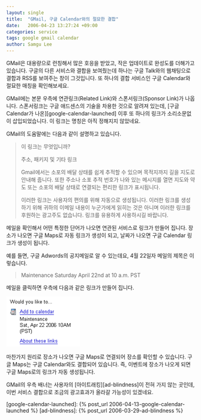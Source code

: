 ```yaml
---
layout: single
title:  "GMail, 구글 Calendar와의 절묘한 결합"
date:   2006-04-23 13:27:24 +09:00
categories: service
tags: google gmail calendar
author: Samgu Lee
---
```

GMail은 대용량으로 런칭해서 많은 호응을 받았고, 작은 업데이트로 완성도를 더해가고 있습니다. 구글의 다른 서비스와 결합을 보여줬는데 하나는 구글 Talk와의 웹채팅으로 결합과 RSS를 보여주는 창이 그것입니다. 또 하나의 결합 서비스인 구글 Calendar와 절묘한 매칭을 확인해보세요.

GMail에는 본문 우측에 연관링크(Related Link)와 스폰서링크(Sponsor Link)가 나옵니다. 스폰서링크는 구글 애드센스의 기술을 차용한 것으로 알려져 있는데, [구글 Calendar가 나온][google-calendar-launched] 이후 또 하나의 링크가 소리소문없이 삽입되었습니다. 이 링크는 명칭은 아직 정해지지 않았네요.

GMail의 도움말에는 다음과 같이 설명하고 있습니다.

> 이 링크는 무엇입니까?
>
> 주소, 패키지 및 기타 링크
>
> Gmail에서는 소포의 배달 상태를 쉽게 추적할 수 있으며 목적지까지 길을 지도로 안내해 줍니다. 또한 주소나 소포 추적 번호가 나와 있는 메시지를 열면 지도와 약도 또는 소포의 배달 상태로 연결되는 편리한 링크가 표시됩니다.
>
> 이러한 링크는 사용자의 편의를 위해 자동으로 생성됩니다. 이러한 링크를 생성하기 위해 귀하의 이메일 내용이 누군가에게 읽히는 것은 아니며 이러한 링크를 후원하는 광고주도 없습니다. 링크를 유용하게 사용하시길 바랍니다. 

메일을 확인해서 어떤 특정한 단어가 나오면 연관된 서비스로 링크가 만들어 집니다. 장소가 나오면 구글 Maps로 자동 링크가 생성이 되고, 날짜가 나오면 구글 Calendar 링크가 생성이 됩니다.

예를 들면, 구글 Adwords의 공지메일로 알 수 있는데요, 4월 22일자 메일의 제목은 이렇습니다.

> Maintenance Saturday April 22nd at 10 a.m. PST

메일을 클릭하면 우측에 다음과 같은 링크가 만들어 집니다.

![GMail과 구글 Calendar와의 결합](/assets/gmail_add_calendar.gif)

마찬가지 원리로 장소가 나오면 구글 Maps로 연결되어 장소를 확인할 수 있습니다. 구글 Maps는 구글 Calendar와도 결합되어 있습니다. 즉, 이벤트에 장소가 나오게 되면 구글 Maps로의 링크가 자동 생성됩니다.

GMail의 우측 배너는 사용자의 [아이트래킹][ad-blindness]이 전혀 가지 않는 곳인데, 이번 서비스 결합으로 조금의 광고효과가 올라갈 가능성이 있겠네요.

[google-calendar-launched]: {% post_url 2006-04-13-google-calendar-launched %}
[ad-blindness]: {% post_url 2006-03-29-ad-blindness %}
